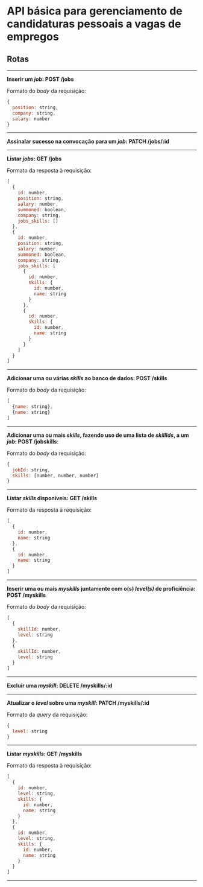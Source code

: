 # API básica para gerenciamento de candidaturas pessoais a vagas de empregos

## Rotas

---

**Inserir um _job_: POST /jobs**

Formato do _body_ da requisição:
``` javascript
{
  position: string,
  company: string,
  salary: number
}
```

---

**Assinalar sucesso na convocação para um _job_: PATCH /jobs/:id**

---

**Listar _jobs_: GET /jobs**

Formato da resposta à requisição:
``` javascript
[
  {
    id: number,
    position: string,
    salary: number,
    summoned: boolean,
    company: string,
    jobs_skills: []
  },
  {
    id: number,
    position: string,
    salary: number,
    summoned: boolean,
    company: string,
    jobs_skills: [
      {
        id: number,
        skills: {
          id: number,
          name: string
        }
      },
      {
        id: number,
        skills: {
          id: number,
          name: string
        }
      }
    ]
  }
]
```

---

**Adicionar uma ou várias _skills_ ao banco de dados: POST /skills**

Formato do _body_ da requisição:
``` javascript
[
  {name: string},
  {name: string}
]
```

---

**Adicionar uma ou mais _skills_, fazendo uso de uma lista de _skillIds_, a um _job_: POST /jobskills**:

Formato do _body_ da requisição:
``` javascript
{
  jobId: string,
  skills: [number, number, number]
}
```

---

**Listar _skills_ disponíveis: GET /skills**

Formato da resposta à requisição:
``` javascript
[
  {
    id: number,
    name: string
  },
  {
    id: number,
    name: string
  }
]
```

---

**Inserir uma ou mais _myskills_ juntamente com o(s) _level(s)_ de proficiência: POST /myskills**

Formato do _body_ da requisição:
``` javascript
[
  {
    skillId: number,
    level: string
  },
  {
    skillId: number,
    level: string
  }
]
```

---

**Excluir uma _myskill_: DELETE /myskills/:id**

---

**Atualizar o _level_ sobre uma _myskill_: PATCH /myskills/:id**

Formato da _query_ da requisição:
``` javascript
{
  level: string
}
```

---

**Listar _myskills_: GET /myskills**

Formato da resposta à requisição:
``` javascript
[
  {
    id: number,
    level: string,
    skills: {
      id: number,
      name: string
    }
  },
  {
    id: number,
    level: string,
    skills: {
      id: number,
      name: string
    }
  }
]
```

---